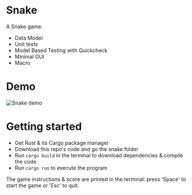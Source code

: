 # Snake
A Snake game.
- Data Model
- Unit tests
- Model Based Testing with Quickcheck
- Minimal GUI
- Macro
# Demo
![Snake demo](https://i.imgur.com/2UGjkfK.gif)
# Getting started
- Get Rust & its Cargo package manager
- Download this repo's code and go the snake folder
- Run `cargo build` in the terminal to download dependencies & compile the code
- Run `cargo run` to execute the program

The game instructions & score are printed in the terminal: press 'Space' to start the game or 'Esc' to quit.